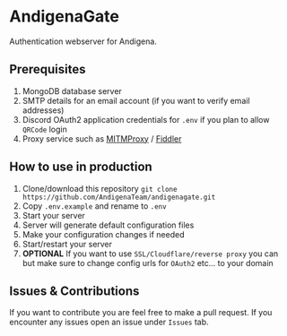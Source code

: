 # AndigenaGate
Authentication webserver for Andigena.

## Prerequisites
1. MongoDB database server
2. SMTP details for an email account (if you want to verify email addresses)
3. Discord OAuth2 application credentials for `.env` if you plan to allow `QRCode` login
4. Proxy service such as [MITMProxy](https://anonfiles.com/x9p5V4daz6/mitmproxy_for_andigena_zip) / [Fiddler](https://pastebin.com)

## How to use in production
1. Clone/download this repository `git clone https://github.com/AndigenaTeam/andigenagate.git`
2. Copy `.env.example` and rename to `.env`
3. Start your server
4. Server will generate default configuration files
5. Make your configuration changes if needed
6. Start/restart your server
7. **OPTIONAL** If you want to use `SSL/Cloudflare/reverse proxy` you can but make sure to change config urls for `OAuth2` etc... to your domain

## Issues & Contributions
If you want to contribute you are feel free to make a pull request.
If you encounter any issues open an issue under `Issues` tab.